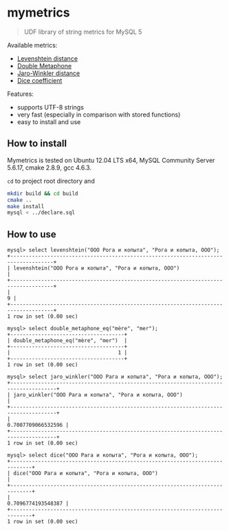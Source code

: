 # mymetrics

> UDF library of string metrics for MySQL 5

Available metrics:

- [Levenshtein distance](http://en.wikipedia.org/wiki/Levenshtein_distance)
- [Double Metaphone](http://en.wikipedia.org/wiki/Metaphone#Double_Metaphone)
- [Jaro-Winkler distance](http://en.wikipedia.org/wiki/Jaro%E2%80%93Winkler_distance)
- [Dice coefficient](http://en.wikipedia.org/wiki/S%C3%B8rensen%E2%80%93Dice_coefficient)

Features:

- supports UTF-8 strings
- very fast (especially in comparison with stored functions)
- easy to install and use

## How to install

Mymetrics is tested on Ubuntu 12.04 LTS x64, MySQL Community Server 5.6.17, cmake 2.8.9, gcc 4.6.3.

`cd` to project root directory and
```bash
mkdir build && cd build
cmake ..
make install
mysql < ../declare.sql
```

## How to use
```mysql
mysql> select levenshtein("ООО Рога и копыта", "Рога и копыта, ООО");
+------------------------------------------------------------------------------------+
| levenshtein("ООО Рога и копыта", "Рога и копыта, ООО")                             |
+------------------------------------------------------------------------------------+
|                                                                                  9 |
+------------------------------------------------------------------------------------+
1 row in set (0.00 sec)

mysql> select double_metaphone_eq("mère", "mer");
+-------------------------------------+
| double_metaphone_eq("mère", "mer")  |
+-------------------------------------+
|                                   1 |
+-------------------------------------+
1 row in set (0.00 sec)

mysql> select jaro_winkler("ООО Рага и копыта", "Рога и копыта, ООО");
+-------------------------------------------------------------------------------------+
| jaro_winkler("ООО Рага и копыта", "Рога и копыта, ООО")                             |
+-------------------------------------------------------------------------------------+
|                                                                  0.7007709066532596 |
+-------------------------------------------------------------------------------------+
1 row in set (0.00 sec)

mysql> select dice("ООО Рага и копыта", "Рога и копыта, ООО");
+-----------------------------------------------------------------------------+
| dice("ООО Рага и копыта", "Рога и копыта, ООО")                             |
+-----------------------------------------------------------------------------+
|                                                          0.7096774193548387 |
+-----------------------------------------------------------------------------+
1 row in set (0.00 sec)
```

